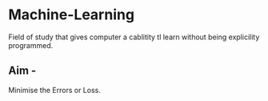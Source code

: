 # Machine-Learning
  Field of study that gives computer a cablitity tl learn without being explicility programmed.
  
## Aim - 
  Minimise the Errors or Loss.
  
